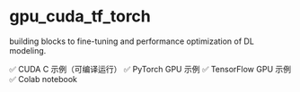 # gpu_cuda_tf_torch
building blocks to fine-tuning and performance optimization of DL modeling.

✅ CUDA C 示例（可编译运行）
✅ PyTorch GPU 示例
✅ TensorFlow GPU 示例
✅ Colab notebook
